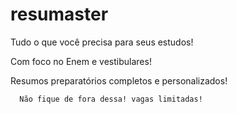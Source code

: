 # resumaster
Tudo o que você precisa para seus estudos!

Com foco no Enem e vestibulares!  

Resumos preparatórios completos e personalizados!

      Não fique de fora dessa! vagas limitadas!
